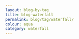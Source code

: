 ```yaml
---
layout: blog-by-tag
title: blog-waterfall
permalink: blog/tag/waterfall/
colour: aqua
category: waterfall
---
```

